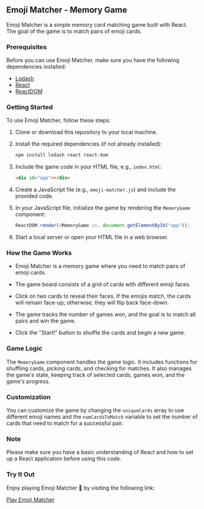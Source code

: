 ## Emoji Matcher - Memory Game

Emoji Matcher is a simple memory card matching game built with React. The goal of the game is to match pairs of emoji cards. 

### Prerequisites

Before you can use Emoji Matcher, make sure you have the following dependencies installed:

- [Lodash](https://lodash.com/)
- [React](https://reactjs.org/)
- [ReactDOM](https://reactjs.org/docs/react-dom.html)

### Getting Started

To use Emoji Matcher, follow these steps:

1. Clone or download this repository to your local machine.

2. Install the required dependencies (if not already installed):

   ```bash
   npm install lodash react react-dom
   ```

3. Include the game code in your HTML file, e.g., `index.html`:

   ```html
   <div id="app"></div>
   ```

4. Create a JavaScript file (e.g., `emoji-matcher.js`) and include the provided code.

5. In your JavaScript file, initialize the game by rendering the `MemoryGame` component:

   ```javascript
   ReactDOM.render(<MemoryGame />, document.getElementById("app"));
   ```

6. Start a local server or open your HTML file in a web browser.

### How the Game Works

- Emoji Matcher is a memory game where you need to match pairs of emoji cards.

- The game board consists of a grid of cards with different emoji faces.

- Click on two cards to reveal their faces. If the emojis match, the cards will remain face-up; otherwise, they will flip back face-down.

- The game tracks the number of games won, and the goal is to match all pairs and win the game.

- Click the "Start!" button to shuffle the cards and begin a new game.

### Game Logic

The `MemoryGame` component handles the game logic. It includes functions for shuffling cards, picking cards, and checking for matches. It also manages the game's state, keeping track of selected cards, games won, and the game's progress.

### Customization

You can customize the game by changing the `uniqueCards` array to use different emoji names and the `numCardsToMatch` variable to set the number of cards that need to match for a successful pair.

### Note

Please make sure you have a basic understanding of React and how to set up a React application before using this code.

### Try It Out

Enjoy playing Emoji Matcher 🎉 by visiting the following link:

[Play Emoji Matcher](https://mconour.github.io/emoji-matcher/)
